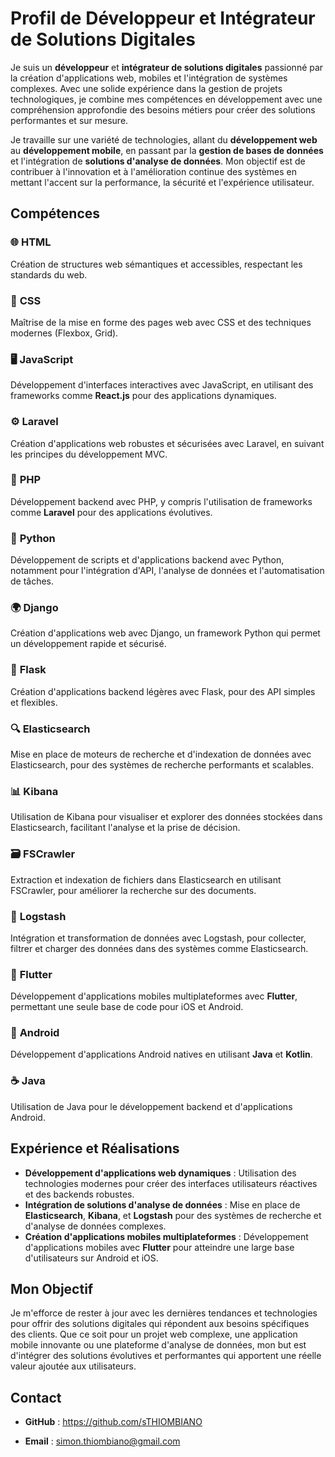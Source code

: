 # Profil de Développeur et Intégrateur de Solutions Digitales

Je suis un **développeur** et **intégrateur de solutions digitales** passionné par la création d'applications web, mobiles et l'intégration de systèmes complexes. Avec une solide expérience dans la gestion de projets technologiques, je combine mes compétences en développement avec une compréhension approfondie des besoins métiers pour créer des solutions performantes et sur mesure.

Je travaille sur une variété de technologies, allant du **développement web** au **développement mobile**, en passant par la **gestion de bases de données** et l'intégration de **solutions d'analyse de données**. Mon objectif est de contribuer à l'innovation et à l'amélioration continue des systèmes en mettant l'accent sur la performance, la sécurité et l'expérience utilisateur.

## Compétences

### 🌐 **HTML**  
Création de structures web sémantiques et accessibles, respectant les standards du web.

### 🎨 **CSS**  
Maîtrise de la mise en forme des pages web avec CSS et des techniques modernes (Flexbox, Grid).

### 🖥 **JavaScript**  
Développement d'interfaces interactives avec JavaScript, en utilisant des frameworks comme **React.js** pour des applications dynamiques.

### ⚙️ **Laravel**  
Création d'applications web robustes et sécurisées avec Laravel, en suivant les principes du développement MVC.

### 🐘 **PHP**  
Développement backend avec PHP, y compris l'utilisation de frameworks comme **Laravel** pour des applications évolutives.

### 🐍 **Python**  
Développement de scripts et d'applications backend avec Python, notamment pour l'intégration d'API, l'analyse de données et l'automatisation de tâches.

### 🌍 **Django**  
Création d'applications web avec Django, un framework Python qui permet un développement rapide et sécurisé.

### 🐍 **Flask**  
Création d'applications backend légères avec Flask, pour des API simples et flexibles.

### 🔍 **Elasticsearch**  
Mise en place de moteurs de recherche et d'indexation de données avec Elasticsearch, pour des systèmes de recherche performants et scalables.

### 📊 **Kibana**  
Utilisation de Kibana pour visualiser et explorer des données stockées dans Elasticsearch, facilitant l'analyse et la prise de décision.

### 🗃 **FSCrawler**  
Extraction et indexation de fichiers dans Elasticsearch en utilisant FSCrawler, pour améliorer la recherche sur des documents.

### 🔧 **Logstash**  
Intégration et transformation de données avec Logstash, pour collecter, filtrer et charger des données dans des systèmes comme Elasticsearch.

### 📱 **Flutter**  
Développement d'applications mobiles multiplateformes avec **Flutter**, permettant une seule base de code pour iOS et Android.

### 🤖 **Android**  
Développement d'applications Android natives en utilisant **Java** et **Kotlin**.

### ☕ **Java**  
Utilisation de Java pour le développement backend et d'applications Android.

## Expérience et Réalisations

- **Développement d'applications web dynamiques** : Utilisation des technologies modernes pour créer des interfaces utilisateurs réactives et des backends robustes.
- **Intégration de solutions d'analyse de données** : Mise en place de **Elasticsearch**, **Kibana**, et **Logstash** pour des systèmes de recherche et d'analyse de données complexes.
- **Création d'applications mobiles multiplateformes** : Développement d'applications mobiles avec **Flutter** pour atteindre une large base d'utilisateurs sur Android et iOS.

## Mon Objectif

Je m'efforce de rester à jour avec les dernières tendances et technologies pour offrir des solutions digitales qui répondent aux besoins spécifiques des clients. Que ce soit pour un projet web complexe, une application mobile innovante ou une plateforme d'analyse de données, mon but est d'intégrer des solutions évolutives et performantes qui apportent une réelle valeur ajoutée aux utilisateurs.

## Contact

- **GitHub** : https://github.com/sTHIOMBIANO
<!--- **LinkedIn** : https://www.linkedin.com/in/thiombiano-->
- **Email** : simon.thiombiano@gmail.com




